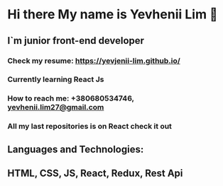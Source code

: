 # Hi there My name is **Yevhenii Lim** 👋
## I`m junior front-end developer 
### Check my resume: https://yevjenii-lim.github.io/
### Currently learning React Js
### How to reach me: +380680534746, yevhenii.lim27@gmail.com
### All my last repositories is on React check it out
## Languages and Technologies: 
## HTML, CSS, JS, React, Redux, Rest Api
<!--
**Yevjenii-Lim/Yevjenii-Lim** is a ✨ _special_ ✨ repository because its `README.md` (this file) appears on your GitHub profile.
![HTML](https://img.shields.io/badge<HTml><black>)
Here are some ideas to get you started:

- 🔭 I’m currently working on ...
- 🌱 I’m currently learning ...
- 👯 I’m looking to collaborate on ...
- 🤔 I’m looking for help with ...
- 💬 Ask me about ...
- 📫 How to reach me: ...
- 😄 Pronouns: ...
- ⚡ Fun fact: ...
-->
